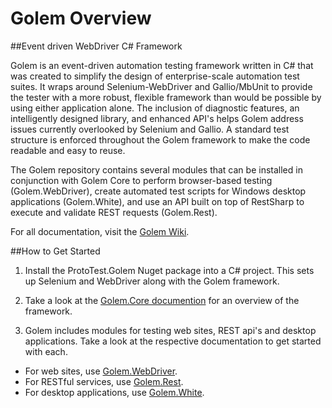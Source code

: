 ﻿Golem Overview
====================

##Event driven WebDriver C# Framework

Golem is an event-driven automation testing framework written in C# that was created to simplify the design of enterprise-scale automation test suites. 
It wraps around Selenium-WebDriver and Gallio/MbUnit to provide the tester with a more robust, flexible framework than would be possible by using either 
application alone. The inclusion of diagnostic features, an intelligently designed library, and enhanced API's helps Golem address issues currently 
overlooked by Selenium and Gallio. A standard test structure is enforced throughout the Golem framework to make the code readable and easy to reuse. 

The Golem repository contains several modules that can be installed in conjunction with Golem Core to perform browser-based testing (Golem.WebDriver), 
create automated test scripts for Windows desktop applications (Golem.White), and use an API built on top of RestSharp to execute and validate REST 
requests (Golem.Rest). 

For all documentation, visit the [Golem Wiki](https://github.com/ProtoTest/ProtoTest.Golem/wiki).



##How to Get Started

1) Install the ProtoTest.Golem Nuget package into a C# project. This sets up Selenium and WebDriver along with the Golem framework.		

2) Take a look at the [Golem.Core documention](https://github.com/ProtoTest/ProtoTest.Golem/wiki/Golem.Core,-Setup) for an overview of the framework.

3) Golem includes modules for testing web sites, REST api's and desktop applications. Take a look at the respective documentation to get started with each.
* For web sites, use [Golem.WebDriver](https://github.com/ProtoTest/ProtoTest.Golem/wiki/Golem.WebDriver,-Getting-Started). 
* For RESTful services, use [Golem.Rest](https://github.com/ProtoTest/ProtoTest.Golem/wiki/Golem.Rest,-Getting-Started). 
* For desktop applications, use [Golem.White](https://github.com/ProtoTest/ProtoTest.Golem/wiki/Golem.White,-Getting-Started).



